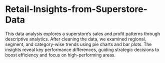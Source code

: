 # Retail-Insights-from-Superstore-Data
This data analysis explores a superstore’s sales and profit patterns through descriptive analytics. After cleaning the data, we examined regional, segment, and category-wise trends using pie charts and bar plots. The insights reveal key performance differences, guiding strategic decisions to boost efficiency and focus on high-performing areas.
